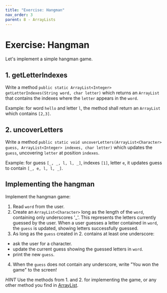 ```yaml
---
title: "Exercise: Hangman"
nav_order: 3
parent: 8 - ArrayLists
---
```


# Exercise: Hangman

Let's implement a simple hangman game.

## 1. getLetterIndexes

Write a method `public static ArrayList<Integer> getLetterIndexes(String word, char letter)` which returns
an `ArrayList` that contains the indexes where the `letter` appears in the `word`.

Example: for word `hello` and letter `l`, the method shall return an `ArrayList` which contains `[2,3]`.

## 2. uncoverLetters

Write a method `public static void uncoverLetters(ArrayList<Character> guess, ArrayList<Integer> indexes, char letter)`
which updates the `guess`, uncovering `letter` at position `indexes`.

Example: for guess `[_, _, l, l, _]`, indexes `[1]`, letter `e`, it updates guess to contain `[_, e, l, l, _]`.

## Implementing the hangman

Implement the hangman game:

1. Read `word` from the user.
2. Create an `ArrayList<Character>` long as the length of the `word`, containing only underscores '_'.
   This represents the letters currently guessed by the user. When a user guesses a letter
   contained in `word`, the `guess` is updated, showing letters successfully guessed.
3. As long as the `guess` created in 2. contains at least one underscore:
  - ask the user for a character.
  - update the current guess showing the guessed letters in `word`.
  - print the new `guess`.
4. When the `guess` does not contain any underscore, write "You won the game" to the screen!

*HINT*
Use the methods from 1. and 2. for implementing the game, or any other method you find in
[ArrayList](https://docs.oracle.com/javase/8/docs/api/java/util/ArrayList.html).
